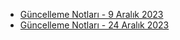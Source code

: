 
- [Güncelleme Notları - 9 Aralık 2023](/notes/update-2023-12-09.md)
- [Güncelleme Notları - 24 Aralık 2023](/notes/update-2023-12-14.md)
